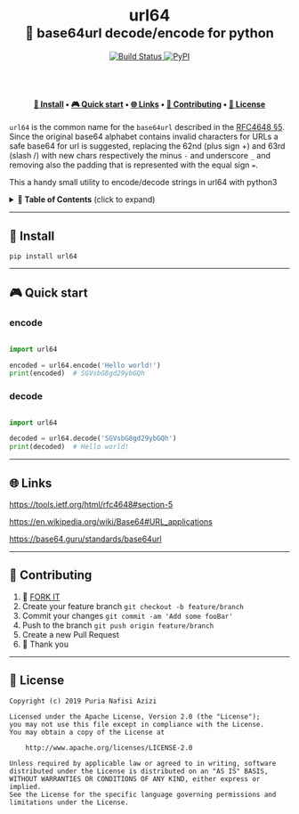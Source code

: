 <h1 align="center">
  url64</br>
  <sub>🐍 base64url decode/encode for python</sub>
</h1>
  
<p align="center">
  <a href="https://travis-ci.com/DECODEproject/{project_name}">
    <img src="https://travis-ci.com/DECODEproject/{project_name}.svg?branch=master" alt="Build Status">
  </a>
  <a href="https://pypi.org/project/url64/">
    <img alt="PyPI" src="https://img.shields.io/pypi/v/url64.svg" alt="Latest release">
  </a>
</p>

<br><br>

<h4 align="center">
  <a href="#floppy_disk-install">💾 Install</a>
  <span> • </span>
  <a href="#video_game-quick-start">🎮 Quick start</a>
  <span> • </span>
  <a href="#globe_with_meridians-links">🌐 Links</a>
  <span> • </span>
  <a href="#busts_in_silhouette-contributing">👤 Contributing</a>
  <span> • </span>
  <a href="#briefcase-license">💼 License</a>
</h4>


`url64` is the common name for the `base64url` described in the
 [RFC4648 §5](https://tools.ietf.org/html/rfc4648#section-5).
 Since the original base64 alphabet contains invalid characters for URLs a safe
 base64 for url is suggested, replacing the 62nd (plus sign +) and 63rd 
 (slash /) with new chars respectively the minus `-` and underscore `_` and
 removing also the padding that is represented with the equal sign `=`.
 
 This a handy small utility to encode/decode strings in url64 with python3

<details>
 <summary><strong>🚩 Table of Contents</strong> (click to expand)</summary>

* [Install](#floppy_disk-install)
* [Quick start](#video_game-quick-start)
* [Links](#globe_with_meridians-links)
* [Contributing](#busts_in_silhouette-contributing)
* [License](#briefcase-license)
</details>

***
## 💾 Install
```pip install url64```

***
## 🎮 Quick start

### encode

```python

import url64

encoded = url64.encode('Hello world!')
print(encoded)  # SGVsbG8gd29ybGQh
```

### decode

```python

import url64

decoded = url64.decode('SGVsbG8gd29ybGQh')
print(decoded)  # Hello world!
```

***
## 🌐 Links

https://tools.ietf.org/html/rfc4648#section-5

https://en.wikipedia.org/wiki/Base64#URL_applications

https://base64.guru/standards/base64url

***
## 👤 Contributing

1.  🔀 [FORK IT](../../fork)
2.  Create your feature branch `git checkout -b feature/branch`
3.  Commit your changes `git commit -am 'Add some fooBar'`
4.  Push to the branch `git push origin feature/branch`
5.  Create a new Pull Request
6.  🙏 Thank you


***
## 💼 License
    
    Copyright (c) 2019 Puria Nafisi Azizi

    Licensed under the Apache License, Version 2.0 (the "License");
    you may not use this file except in compliance with the License.
    You may obtain a copy of the License at
    
        http://www.apache.org/licenses/LICENSE-2.0
    
    Unless required by applicable law or agreed to in writing, software
    distributed under the License is distributed on an "AS IS" BASIS,
    WITHOUT WARRANTIES OR CONDITIONS OF ANY KIND, either express or implied.
    See the License for the specific language governing permissions and
    limitations under the License.
